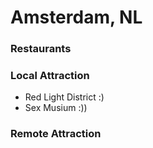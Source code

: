  # Amsterdam, NL

 ### Restaurants

 ### Local Attraction

 - Red Light District :)
 - Sex Musium :))

 ### Remote Attraction
